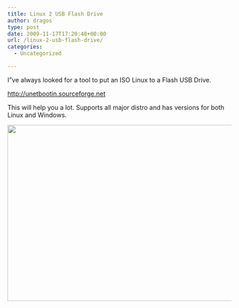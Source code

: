 ```yaml
---
title: Linux 2 USB Flash Drive
author: dragos
type: post
date: 2009-11-17T17:20:48+00:00
url: /linux-2-usb-flash-drive/
categories:
  - Uncategorized

---
```

I&#8221;ve always looked for a tool to put an ISO Linux to a Flash USB Drive.

http://unetbootin.sourceforge.net<!--more-->

This will help you a lot. Supports all major distro and has versions for both Linux and Windows.

<img class="alignnone" src="http://sourceforge.net/dbimage.php?id=167328" alt="" width="542" height="397" />